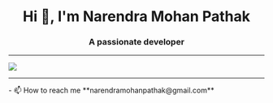 <h1 align="center">Hi 👋, I'm Narendra Mohan Pathak</h1>
<h3 align="center">A passionate developer</h3>
 <hr></hr>
 <img src="https://i.pinimg.com/originals/02/74/20/0274207612d515f49012c87803a9e631.gif"/>
 <hr></hr>
- 📫 How to reach me **narendramohanpathak@gmail.com**



